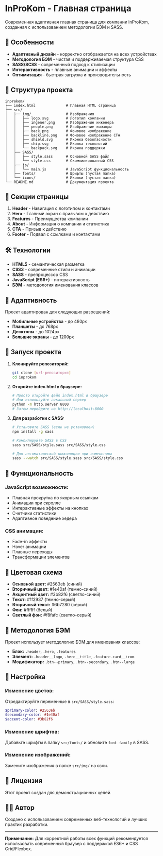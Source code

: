 # InProKom - Главная страница

Современная адаптивная главная страница для компании InProKom, созданная с использованием методологии БЭМ и SASS.

## 🚀 Особенности

- **Адаптивный дизайн** - корректно отображается на всех устройствах
- **Методология БЭМ** - чистая и поддерживаемая структура CSS
- **SASS/SCSS** - современный подход к стилизации
- **Интерактивность** - плавные анимации и эффекты
- **Оптимизация** - быстрая загрузка и производительность

## 📁 Структура проекта

```
inprokom/
├── index.html              # Главная HTML страница
├── src/
│   ├── img/                # Изображения
│   │   ├── logo.svg        # Логотип компании
│   │   ├── ingener.png     # Изображение инженера
│   │   ├── people.png      # Изображение команды
│   │   ├── back.png        # Фоновое изображение
│   │   ├── backline.png    # Фоновое изображение CTA
│   │   ├── shield.svg      # Иконка безопасности
│   │   ├── chip.svg        # Иконка технологий
│   │   └── backpack.svg    # Иконка поддержки
│   ├── SASS/
│   │   ├── style.sass      # Основной SASS файл
│   │   └── style.css       # Скомпилированный CSS
│   ├── js/
│   │   └── main.js         # JavaScript функциональность
│   ├── fonts/              # Шрифты (пустая папка)
│   └── icons/              # Иконки (пустая папка)
└── README.md               # Документация проекта
```

## 🎨 Секции страницы

1. **Header** - Навигация с логотипом и контактами
2. **Hero** - Главный экран с призывом к действию
3. **Features** - Преимущества компании
4. **About** - Информация о компании и статистика
5. **CTA** - Призыв к действию
6. **Footer** - Подвал с ссылками и контактами

## 🛠 Технологии

- **HTML5** - семантическая разметка
- **CSS3** - современные стили и анимации
- **SASS** - препроцессор CSS
- **JavaScript (ES6+)** - интерактивность
- **БЭМ** - методология именования классов

## 📱 Адаптивность

Проект адаптирован для следующих разрешений:
- **Мобильные устройства** - до 480px
- **Планшеты** - до 768px
- **Десктопы** - до 1024px
- **Большие экраны** - до 1200px

## 🚀 Запуск проекта

1. **Клонируйте репозиторий:**
   ```bash
   git clone [url-репозитория]
   cd inprokom
   ```

2. **Откройте index.html в браузере:**
   ```bash
   # Просто откройте файл index.html в браузере
   # Или используйте локальный сервер
   python -m http.server 8000
   # Затем перейдите на http://localhost:8000
   ```

3. **Для разработки с SASS:**
   ```bash
   # Установите SASS (если не установлен)
   npm install -g sass
   
   # Компилируйте SASS в CSS
   sass src/SASS/style.sass src/SASS/style.css
   
   # Для автоматической компиляции при изменениях
   sass --watch src/SASS/style.sass src/SASS/style.css
   ```

## 🎯 Функциональность

### JavaScript возможности:
- Плавная прокрутка по якорным ссылкам
- Анимации при скролле
- Интерактивные эффекты на кнопках
- Счетчики статистики
- Адаптивное поведение хедера

### CSS анимации:
- Fade-in эффекты
- Hover анимации
- Плавные переходы
- Трансформации элементов

## 🎨 Цветовая схема

- **Основной цвет:** #2563eb (синий)
- **Вторичный цвет:** #1e40af (темно-синий)
- **Акцентный цвет:** #3b82f6 (светло-синий)
- **Текст:** #1f2937 (темно-серый)
- **Вторичный текст:** #6b7280 (серый)
- **Фон:** #ffffff (белый)
- **Светлый фон:** #f8fafc (светло-серый)

## 📝 Методология БЭМ

Проект использует методологию БЭМ для именования классов:

- **Блок:** `.header`, `.hero`, `.features`
- **Элемент:** `.header__logo`, `.hero__title`, `.feature-card__icon`
- **Модификатор:** `.btn--primary`, `.btn--secondary`, `.btn--large`

## 🔧 Настройка

### Изменение цветов:
Отредактируйте переменные в `src/SASS/style.sass`:
```sass
$primary-color: #2563eb
$secondary-color: #1e40af
$accent-color: #3b82f6
```

### Изменение шрифтов:
Добавьте шрифты в папку `src/fonts/` и обновите `font-family` в SASS.

### Изменение изображений:
Замените изображения в папке `src/img/` на свои.

## 📄 Лицензия

Этот проект создан для демонстрационных целей.

## 👨‍💻 Автор

Создано с использованием современных веб-технологий и лучших практик разработки.

---

**Примечание:** Для корректной работы всех функций рекомендуется использовать современный браузер с поддержкой ES6+ и CSS Grid/Flexbox. 